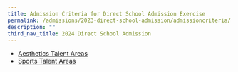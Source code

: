 ```yaml
---
title: Admission Criteria for Direct School Admission Exercise
permalink: /admissions/2023-direct-school-admission/admissioncriteria/
description: ""
third_nav_title: 2024 Direct School Admission
---
```

* [Aesthetics Talent Areas](/admissions/2023-direct-school-admission/aestheticstalentareas/)<br> 
* [Sports Talent Areas](/admissions/2023-direct-school-admission/sportstalentareas/)
